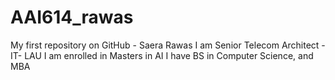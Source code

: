 # AAI614_rawas
My first repository on GitHub - Saera Rawas
I am Senior Telecom Architect - IT- LAU
I am enrolled in Masters in AI
I have BS in Computer Science, and MBA 
